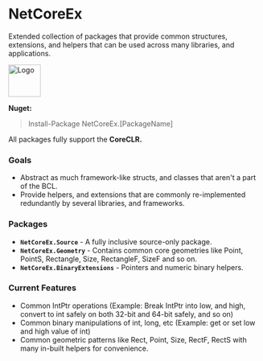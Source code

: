 ﻿# NetCoreEx

Extended collection of packages that provide common structures, extensions, and helpers that can be used across many libraries, and applications.

<img src="https://raw.githubusercontent.com/prasannavl/NetCoreEx/master/Misc/Logo.png" width="64" alt="Logo"/>

**Nuget:**
> Install-Package NetCoreEx.[PackageName]

All packages fully support the **CoreCLR.**

### Goals

- Abstract as much framework-like structs, and classes that aren't a part of the BCL.
- Provide helpers, and extensions that are commonly re-implemented redundantly by several libraries, and frameworks.

### Packages

- **`NetCoreEx.Source`** - A fully inclusive source-only package.
- **`NetCoreEx.Geometry`** - Contains common core geometries like Point, PointS, Rectangle, Size, RectangleF, SizeF and so on.
- **`NetCoreEx.BinaryExtensions`** - Pointers and numeric binary helpers.

### Current Features

- Common IntPtr operations (Example: Break IntPtr into low, and high, convert to int safely on both 32-bit and 64-bit safely, and so on)
- Common binary manipulations of int, long, etc (Example: get or set low and high value of int)
- Common geometric patterns like Rect, Point, Size, RectF, RectS with many in-built helpers for convenience.
